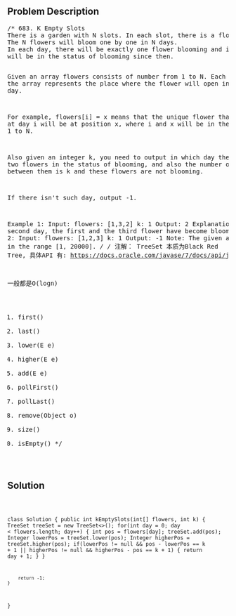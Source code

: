 <!--
<style>
  body { font-family: Arial, sans-serif; }
  .container { max-width: 100%; margin: 50px auto; padding: 10px; }
  .comment-block { background-color: #f9f9f9; padding: 10px; border-left: 5px solid #ccc; max-width: 400px; margin: 20px auto; overflow-wrap: break-word; white-space: pre-wrap; }
  .code-block { background-color: #f4f4f4; padding: 10px; border: 1px solid #ddd; max-width: 400px; margin: 20px auto; overflow-wrap: break-word; white-space: pre-wrap; }
</style>
-->

<div class='container'>
<h2>Problem Description</h2>
<div class='comment-block'>
<pre>
/* 683. K Empty Slots
There is a garden with N slots. In each slot, there is a flower. 
The N flowers will bloom one by one in N days. 
In each day, there will be exactly one flower blooming and it 
will be in the status of blooming since then.

Given an array flowers consists of number from 1 to N. Each number 
in the array represents the place where the flower will open in that day.

For example, flowers[i] = x means that the unique flower that blooms at 
day i will be at position x, where i and x will be in the range from 1 to N.

Also given an integer k, you need to output in which day there exists two 
flowers in the status of blooming, and also the number of flowers between 
them is k and these flowers are not blooming.

If there isn't such day, output -1.

Example 1:
Input: 
flowers: [1,3,2]
k: 1
Output: 2
Explanation: In the second day, the first and the third flower have become blooming.
Example 2:
Input: 
flowers: [1,2,3]
k: 1
Output: -1
Note:
The given array will be in the range [1, 20000].
*/
/* 注解： TreeSet 本质为Black Red Tree, 具体API 有:
https://docs.oracle.com/javase/7/docs/api/java/util/TreeSet.html

一般都是O(logn)
1. first()
2. last()
3. lower(E e)
4. higher(E e)
5. add(E e)
6. pollFirst()
7. pollLast()
8. remove(Object o)
9. size()
10. isEmpty()
*/
</pre>
</div>

<h2>Solution</h2>
<div class='code-block'>
<pre><code class='language-java'>

class Solution {
    public int kEmptySlots(int[] flowers, int k) {
        TreeSet<Integer> treeSet = new TreeSet<>();
        for(int day = 0; day < flowers.length; day++) {
            int pos = flowers[day];
            treeSet.add(pos);
            Integer lowerPos = treeSet.lower(pos);
            Integer higherPos = treeSet.higher(pos);
            if(lowerPos != null && pos - lowerPos == k + 1 || higherPos != null && higherPos - pos == k + 1) {
                return day + 1;
            }
        }
        
        return -1;
    }
}
</code></pre>
</div>
</div>
